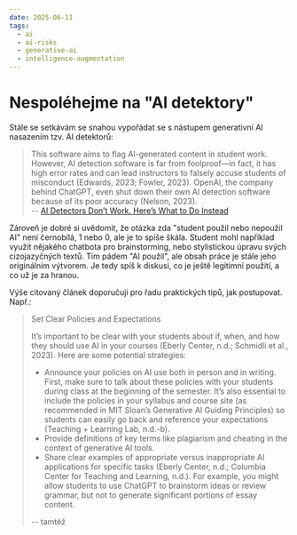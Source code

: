 ```yaml
---
date: 2025-06-11
tags:
  - ai
  - ai-risks
  - generative-ai
  - intelligence-augmentation
---
```


# Nespoléhejme na "AI detektory"

Stále se setkávám se snahou vypořádat se s nástupem generativní AI nasazením tzv. AI detektorů:

> This software aims to flag AI-generated content in student work. However, AI detection software is far from foolproof—in fact, it has high error rates and can lead instructors to falsely accuse students of misconduct (Edwards, 2023; Fowler, 2023). OpenAI, the company behind ChatGPT, even shut down their own AI detection software because of its poor accuracy (Nelson, 2023).  
-- [AI Detectors Don’t Work. Here’s What to Do Instead](https://mitsloanedtech.mit.edu/ai/teach/ai-detectors-dont-work/) 

<!-- more -->

Zároveň je dobré si uvědomit, že otázka zda "student použil nebo nepoužil AI" není černobílá, 1 nebo 0, ale je to spíše škála. Student mohl například využít nějakého chatbota pro brainstorming, nebo stylistickou úpravu svých cizojazyčných textů. Tím pádem "AI použil", ale obsah práce je stále jeho originálním výtvorem. Je tedy spíš k diskusi, co je ještě legitimní použití, a co už je za hranou.

Výše citovaný článek doporučuji pro řadu praktických tipů, jak postupovat. Např.:

> Set Clear Policies and Expectations
>
> It’s important to be clear with your students about if, when, and how they should use AI in your courses (Eberly Center, n.d.; Schmidli et al., 2023). Here are some potential strategies:
>
> * Announce your policies on AI use both in person and in writing. First, make sure to talk about these policies with your students during class at the beginning of the semester. It’s also essential to include the policies in your syllabus and course site (as recommended in MIT Sloan’s Generative AI Guiding Principles) so students can easily go back and reference your expectations (Teaching + Learning Lab, n.d.-b).
> * Provide definitions of key terms like plagiarism and cheating in the context of generative AI tools.
> * Share clear examples of appropriate versus inappropriate AI applications for specific tasks (Eberly Center, n.d.; Columbia Center for Teaching and Learning, n.d.). For example, you might allow students to use ChatGPT to brainstorm ideas or review grammar, but not to generate significant portions of essay content.  
>
> -- tamtéž
